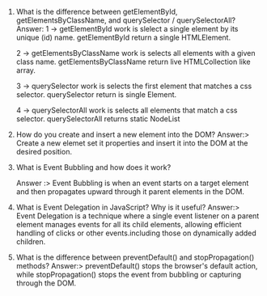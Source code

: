 1. What is the difference between getElementById, getElementsByClassName, and querySelector / querySelectorAll?
   Answer: 1 -> getElementById work is slelect a single element by its unique (id) name. getElementById return a single HTMLElement.

   2 -> getElementsByClassName work is selects all elements with a given class name. getElementsByClassName return live HTMLCollection like array.

   3 -> querySelector work is selects the first element that matches a css selector.
   querySelector return is single Element.

   4 -> querySelectorAll work is selects all elements that match a css selector.
   querySelectorAll returns static NodeList

2. How do you create and insert a new element into the DOM?
   Answer:> Create a new elemet set it properties and insert it into the DOM at the desired position.

3. What is Event Bubbling and how does it work?

   Answer :> Event Bubbling is when an event starts on a target element and then propagates upward through it parent elements in the DOM.

4. What is Event Delegation in JavaScript? Why is it useful?
   Answer:> Event Delegation is a technique where a single event listener on a parent element manages events for all its child elements, allowing efficient handling of clicks or other events.including those on dynamically added children.

5. What is the difference between preventDefault() and stopPropagation() methods?
   Answer:> preventDefault() stops the browser's default action, while stopPropagation() stops the event from bubbling or capturing through the DOM.
